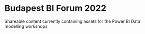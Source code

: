 # Budapest BI Forum 2022
 Shareable content currently containing assets for the Power BI Data modelling workshops
